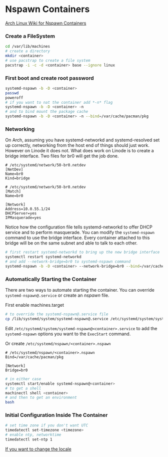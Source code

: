 # Nspawn Containers

[Arch Linux Wiki for Nspawn Containers](https://wiki.archlinux.org/index.php/Systemd-nspawn)

### Create a FileSystem

```bash
cd /var/lib/machines
# create a directory
mkdir <container>
# use pacstrap to create a file system
pacstrap -i -c -d <container> base --ignore linux
```

### First boot and create root password

```bash
systemd-nspawn -b -D <container>
passwd
poweroff
# if you want to nat the container add *-n* flag
systemd-nspawn -b -D <container> -n
# and to bind mount the package cache
systemd-nspawn -b -D <container> -n --bind=/var/cache/pacman/pkg
```

### Networking

On Arch, assuming you have systemd-networkd and systemd-resolved
set up correctly, networking from the host end of things should
just work.  
However on Linode it does not. What does work on Linode is to create
a bridge interface. Two files for br0 will get the job done.

```text
# /etc/systemd/network/50-br0.netdev
[NetDev]
Name=br0
Kind=bridge
```


```text
# /etc/systemd/network/50-br0.netdev
[Match]
Name=br0

[Network]
Address=10.0.55.1/24
DHCPServer=yes
IPMasquerade=yes
```

Notice how the configuration file tells systemd-networkd to offer
DHCP service and to perform masquerade. You can modify the `systemd-nspawn`
command to use the bridge interface. Every container attached to this bridge
will be on the same subnet and able to talk to each other.

```bash
# first restart systemd-networkd to bring up the new bridge interface
systemctl restart systemd-networkd
# and add --network-bridge=br0 to systemd-nspawn command
systemd-nspawn -b -D <container> --network-bridge=br0 --bind=/var/cache/pacman/pkg
```

### Automatically Starting the Container

There are two ways to automate starting the container. You can override
`systemd-nspawn@.service` or create an *nspawn* file.  

First enable machines.target

```bash
# to override the systemd-nspawn@.service file
cp /lib/systemd/system/systemd-nspawn@.service /etc/systemd/system/systemd-nspawn@<container>.service
```
Edit `/etc/systemd/system/systemd-nspawn@<container>.service` to add the `systemd-nspawn` options
you want to the `ExecStart` command.

Or create `/etc/systemd/nspawn/<container>.nspawn`
```text
# /etc/systemd/nspawn/<container>.nspawn
Bind=/var/cache/pacman/pkg

[Network]
Bridge=br0
```

```bash
# in either case
systemctl start/enable systemd-nspawn@<container>
# to get a shell
machinectl shell <container>
# and then to get an environment
bash
```

### Initial Configuration Inside The Container

```bash
# set time zone if you don't want UTC
timedatectl set-timezone <timezone>
# enable ntp, networktime
timedatectl set-ntp 1
```

[If you want to change the locale](https://wiki.archlinux.org/index.php/locale)
